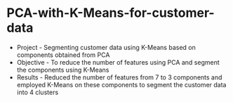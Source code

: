 # PCA-with-K-Means-for-customer-data
- Project - Segmenting customer data using K-Means based on components obtained from PCA
- Objective - To reduce the number of features using PCA and segment the components using K-Means
- Results - Reduced the number of features from 7 to 3 components and employed K-Means on these components to segment the customer data into 4 clusters
